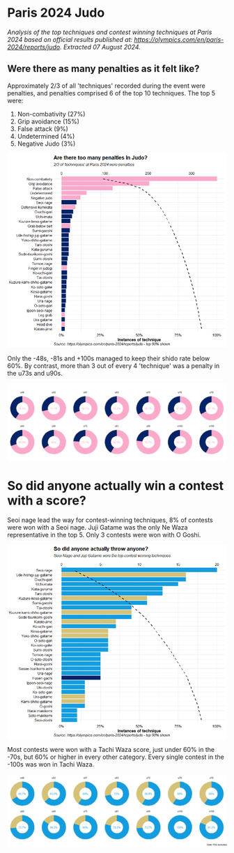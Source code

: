 # Paris 2024 Judo

*Analysis of the top techniques and contest winning techniques at Paris 2024 based on official results published at: <https://olympics.com/en/paris-2024/reports/judo>. Extracted 07 August 2024.*

## Were there as many penalties as it felt like?

Approximately 2/3 of all 'techniques' recorded during the event were penalties, and penalties comprised 6 of the top 10 techniques. The top 5 were:

1.  Non-combativity (27%)
2.  Grip avoidance (15%)
3.  False attack (9%)
4.  Undetermined (4%)
5.  Negative Judo (3%)

![](charts/tech_pareto.png)

Only the -48s, -81s and +100s managed to keep their shido rate below 60%. By contrast, more than 3 out of every 4 'technique' was a penalty in the u73s and u90s.

![](charts/tech_doughnuts.png)

# So did anyone actually win a contest with a score?

Seoi nage lead the way for contest-winning techniques, 8% of contests were won with a Seoi nage. Juji Gatame was the only Ne Waza representative in the top 5. Only 3 contests were won with O Goshi.

![](charts/win_pareto.png)

Most contests were won with a Tachi Waza score, just under 60% in the -70s, but 60% or higher in every other category. Every single contest in the -100s was won in Tachi Waza.

![](charts/win_doughnuts.png)
